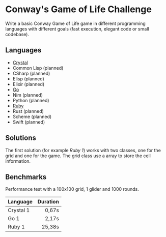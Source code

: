 # Conway's Game of Life Challenge

Write a basic Conway Game of Life game in different programming languages with different goals (fast execution, elegant code or small codebase).

## Languages

- [Crystal](/crystal/README.md)
- Common Lisp (planned)
- CSharp (planned)
- Elisp (planned)
- Elixir (planned)
- [Go](/go/README.md)
- Nim (planned)
- Python (planned)
- [Ruby](/ruby/README.md)
- Rust (planned)
- Scheme (planned)
- Swift (planned)

## Solutions

The first solution (for example *Ruby 1*) works with two classes, one for the grid and one for the game. The grid class use a array to store the cell information.

## Benchmarks

Performance test with a 100x100 grid, 1 glider and 1000 rounds.

| Language  | Duration |
|-----------|---------:|
| Crystal 1 |  0,67s   |
| Go 1      |  2,17s   |
| Ruby 1    | 25,38s   |